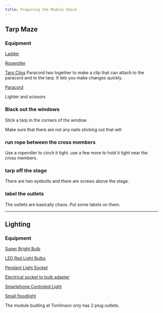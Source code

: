 ```yaml
---
title: Preparing the Module Shack
---
```


## Tarp Maze 

### Equipment

[Ladder](https://www.homedepot.com/p/Cosco-14-ft-Reach-Height-Aluminum-Multi-Position-Ladder-300-lbs-Load-Capacity-Type-IA-Duty-Rating-20914T1ASE/320628387?cm_mmc=ecc-_-THD_ORDER_CONFIRMATION_BOSS_STH-_-V1_M1_CB-_-Product_URL&ecc_ord=WM44013267&em_id=129b9752696a53d5742c6f36c58c80223f1cff76eb01b566b07eb6261d3d40b9)

[Roperoller](https://www.rollercam.com/shop/roperoller-individual)

[Tarp Clips](https://www.amazon.com/gp/product/B091JWQDW3) Paracord two together to make a clip that can attach to the paracord and to the tarp. It lets you make changes quickly.

[Paracord](https://www.paracordplanet.com/550-paracord-solid-colors/)

Lighter and scissors

### Black out the windows

Stick a tarp in the corners of the window. 

Make sure that there are not any nails sticking out that will 

### run rope between the cross members

Use a roperoller to cinch it tight. use a few more to hold it tight near the cross members. 

### tarp off the stage

There are two eyebolts and there are screws above the stage. 

### label the outlets

The outlets are basically chaos. Put some labels on them.

---

## Lighting

### Equipment

[Super Bright Bulb](https://www.sansiled.com/products/a21-30w-led-light-bulb)

[LED Red Light Bulbs](https://www.amazon.com/gp/product/B08YQZ9PZR)

[Pendant Light Socket](https://www.amazon.com/Fadimikoo-Socket-Vintage-Hanging-Pendant/dp/B07BQRFHNK/ref=sr_1_7?crid=6QEUKFBKHU3D&keywords=pendant+light+cord+kit&qid=1695483927&sprefix=pendant+light+%2Caps%2C87&sr=8-7)

[Electrical socket to bulb adapter](https://www.amazon.com/gp/product/B001OM1L06/ref=ppx_yo_dt_b_search_asin_title?ie=UTF8&psc=1)

[Smartphone Controled Light](https://www.amazon.com/gp/product/B07ZFPD1P3/ref=ppx_yo_dt_b_search_asin_title?ie=UTF8&psc=1)

[Small floodlight](https://www.amazon.com/gp/product/B0BKVWJMGT/ref=ppx_yo_dt_b_search_asin_title?ie=UTF8&psc=1)

The module budling at Tomlinson only has 2 plug outlets. 

